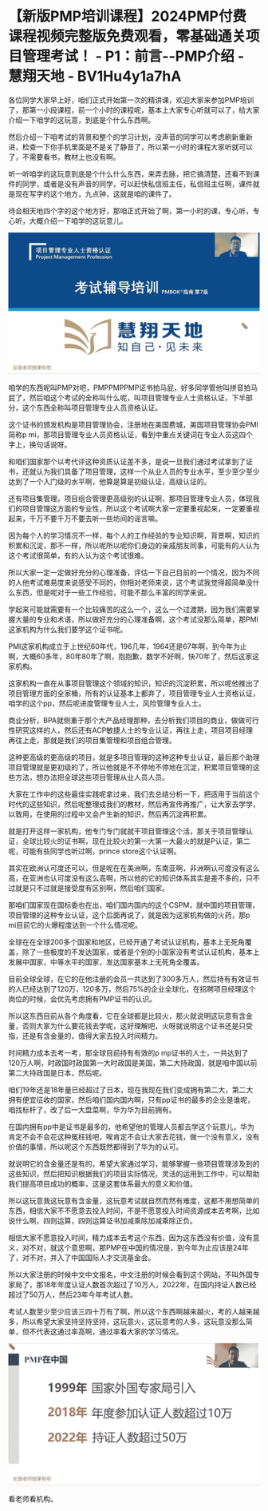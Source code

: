 # 【新版PMP培训课程】2024PMP付费课程视频完整版免费观看，零基础通关项目管理考试！ - P1：前言--PMP介绍 - 慧翔天地 - BV1Hu4y1a7hA

各位同学大家早上好，咱们正式开始第一次的精讲课，欢迎大家来参加PMP培训了，那第一小段课程，前一个小时的课程呢，基本上大家专心听就可以了，给大家介绍一下咱学的这玩意，到底是个什么东西啊。

然后介绍一下咱考试的背景和整个的学习计划，没声音的同学可以考虑刷新重新进，检查一下你手机里面是不是关了静音了，所以第一小时的课程大家听就可以了，不需要看书，教材上也没有啊。

听一听咱学的这玩意到底是个什么什么东西，来弄去脉，把它搞清楚，还看不到课件的同学，或者是没有声音的同学，可以赶快私信班主任，私信班主任啊，课件就是现在写字的这个地方，九点钟，这就是咱的课件了。

待会相天地四个字的这个地方好，那咱正式开始了啊，第一小时的课，专心听，专心听，大概介绍一下咱学的这玩意儿。



![](img/2f1a0a39c434cbaa73fbf2f32afa7ed6_1.png)

咱学的东西呢叫PMP对吧，PMPPMPPMP证书拍马屁，好多同学管他叫拼音拍马屁了，然后咱这个考试的全称叫什么呢，叫项目管理专业人士资格认证，下半部分，这个东西全称叫项目管理专业人员资格认证。

这个证书的颁发机构是项目管理协会，注册地在美国费城，美国项目管理协会PMI简称p mi，那项目管理专业人员资格认证，看到中重点关键词在专业人员这四个字上，换句话说呀。

和咱们国家那个以考代评这种资质认证差不多，是说一旦我们通过考试拿到了证书，还就认为我们具备了项目管理，这样一个从业人员的专业水平，至少至少至少达到了一个入门级的水平啊，他算是算是初级认证，高级认证的。

还有项目集管理，项目组合管理更高级别的认证啊，那项目管理专业人员，体现我们的项目管理这方面的专业性，所以这个考试啊大家一定要重视起来，一定要重视起来，千万不要千万不要去听一些坊间的谣言嘛。

因为每个人的学习情况不一样，每个人的工作经验的专业知识啊，背景啊，知识的积累和沉淀，那不一样，所以呢所以呢你们身边的亲戚朋友同事，可能有的人认为这个考试很简单，有的人认为这个考试很难。

所以大家一定一定做好充分的心理准备，评估一下自己目前的一个情况，因为不同的人他考试难易度来说感受不同的，你相对老师来说，这个考试我觉得超简单没什么东西，但是呢对于一些工作经验，可能不那么丰富的同学来说。

学起来可能就需要有一个比较痛苦的这么一个，这么一个过渡期，因为我们需要掌握大量的专业和术语，所以做好充分的心理准备啊，这个考试没那么简单，那PMI这家机构为什么我们要学这个证书呢。

PMI这家机构成立于上世纪60年代，196几年，1964还是67年啊，到今年为止啊，大概60多年，80年80年了啊，抱抱歉，数学不好啊，快70年了，然后这家这家机构。

这家机构一直在从事项目管理这个领域的知识，知识的沉淀积累，所以呢他推出了项目管理方面的全家桶，所有的认证基本上都弃了，项目管理专业人士资格认证，咱学的这个pp，然后呢进度管理专业人士，风险管理专业人士。

商业分析，BPA就侧重于那个大产品经理那种，去分析我们项目的商业，做做可行性研究这样的人，然后还有ACP敏捷人士的专业认证，再往上走，项目项目经理再往上走，那就是我们的项目集管理和项目组合管理。

这种更高级的更高级的项目，就是多项目管理的这种这种专业认证，最后那个助理项目管理就是更初级的了，所以他就是不不停地不停地在沉淀，积累项目管理的这些方法，想办法把全球这些项目管理从业人员人员。

大家在工作中的这些最佳实践呢拿过来，我们去总结分析一下，把适用于当前这个时代的这些知识，然后呢整理成我们的教材，然后再宣传再推广，让大家去学学，以致用，在使用的过程中又会产生新的知识，然后再沉淀再积累。

就是打开这样一家机构，他专门专门就就干项目管理这个活，那关于项目管理认证，全球比较火的证书啊，现在比较火的第一大第一大最火的就是P认证，第二呢，可能有些同学也听过啊，prince store这个认证啊。

其实在欧洲认可度还可以，但是呢在在美洲啊，东南亚啊，非洲啊认可度没有这么高，在亚洲也认可度没有这么高啊，所以他的它的知识体系其实是差不多的，只不过就是只不过就是接受度有区别啊，然后咱们国家。

那咱们国家现在国标委也在出，咱们国内国内的这个CSPM，就中国的项目管理，项目管理的这种专业认证，这个后面再说了，就是因为这家机构做的火药，那p mi目前它的火爆程度达到一个什么情况呢。

全球在在全球200多个国家和地区，已经开通了考试认证机构，基本上无死角覆盖，除了一些极度的不发达国家，或者是个别的小国家没有考试认证机构，基本上发展中国家，中等水平的国家，发达国家基本上无死角全覆盖。

目前全球全球，在它的在他注册的会员一共达到了300多万人，然后持有有效证书的人已经达到了120万，120多万，然后75%的企业全球化，在招聘项目经理这个岗位的时候，会优先考虑拥有PMP证书的认识。

所以这东西目前从各个角度看，它在全球都是比较火，那火就说明这玩意有含金量，否则大家为什么要花钱去学呢，这好理解吧，火呀就说明这个证书还是只受指，还是有含金量的，值得大家去投入时间精力。

时间精力成本去考一考，那全球目前持有有效的p mp证书的人士，一共达到了120万人啊，时政国时政国第一大时政国是美国，第二大持政国，就是咱中国以前第二大持政国是日本，然后呢。

咱们19年还是18年量已经超过了日本，现在我现在我们变成拥有第二大，第二大拥有便宜征收的国家，然后咱们国内国内啊，只有pp证书的最多的企业是谁呢，咱找标杆了，改了后一大盘菜啊，华为华为目前拥有。

在国内拥有pp中是证书是最多的，他希望他的管理人员都去学这个玩意儿，华为肯定不会不会花这种冤枉钱吧，唉肯定不会让大家去花钱，做一个没有意义，没有价值的事情，所以呢这个东西既然都得到了华为的认可。

就说明它的含金量还是有的，希望大家通过学习，能够掌握一些项目管理涉及到的这些知识，然后把知识根据我们的项目实际情况，灵活的运用到工作中，可以帮助我们提高项目成功的概率，这是这套体系最大的意义和价值。

所以这玩意我这玩意有含金量，这玩意考试就自然而然有难度，这都不用想简单的东西，相信大家不不愿意去投入时间，不是不愿意投入时间资源成本去考啊，比如说什么啊，四则运算，四则运算证书加减乘除加减乘除正负。

相信大家不愿意投入时间，精力成本去考这个东西，因为这东西没有价值，没有意义，对不对，就这个意思啊，那PMP在中国的情况是，到今年为止应该是24年了，对不对，并入了中国国际人才交流基金会。

所以大家注册的时候中文中文报名，中文注册的时候会看到这个网站，不叫外国专家局了，那18年年度认证人数首次超过了10万人，2022年，在国内持证人数已经超过了50万人，然后23年今年考试人数。

考试人数至少至少应该三四十万有了啊，所以这个东西啊越来越火，考的人越来越多，所以希望大家坚持坚持坚持，这玩意火，这玩意考的人多，这玩意没那么简单，但不代表这通过率高啊，通过率看大家的学习情况。



![](img/2f1a0a39c434cbaa73fbf2f32afa7ed6_3.png)

看老师看机构。